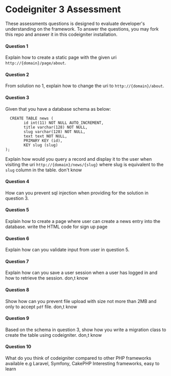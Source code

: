# Codeigniter 3 Assessment


These assessments questions is designed to evaluate developer's understanding on the framework. To answer the questions, you may fork this repo and answer it in this codeigniter installation.

#### Question 1
Explain how to create a static page with the given uri `http://{domain}/page/about`.


#### Question 2
From solution no 1, explain how to change the uri to `http://{domain}/about`.


#### Question 3
Given that you have a database schema as below: 
```mysql 
  CREATE TABLE news (
        id int(11) NOT NULL AUTO_INCREMENT,
        title varchar(128) NOT NULL,
        slug varchar(128) NOT NULL,
        text text NOT NULL,
        PRIMARY KEY (id),
        KEY slug (slug)
);
```

Explain how would you query a record and display it to the user when visiting the uri `http://{domain}/news/{slug}` where slug is equivalent to the `slug` column in the table.
don't know


#### Question 4
How can you prevent sql injection when providing for the solution in question 3.


#### Question 5
Explain how to create a page where user can create a news entry into the database.
write the HTML code for sign up page


#### Question 6
Explain how can you validate input from user in question 5.


#### Question 7
Explain how can you save a user session when a user has logged in and how to retrieve the session.
don,t know

#### Question 8
Show how can you prevent file upload with size not more than 2MB and only to accept `pdf` file.
don,t know

#### Question 9
Based on the schema in question 3, show how you write a migration class to create the table using codeigniter.
don,t know

#### Question 10
What do you think of codeigniter compared to other PHP frameworks available e.g Laravel, Symfony, CakePHP
Interesting frameworks, easy to learn
